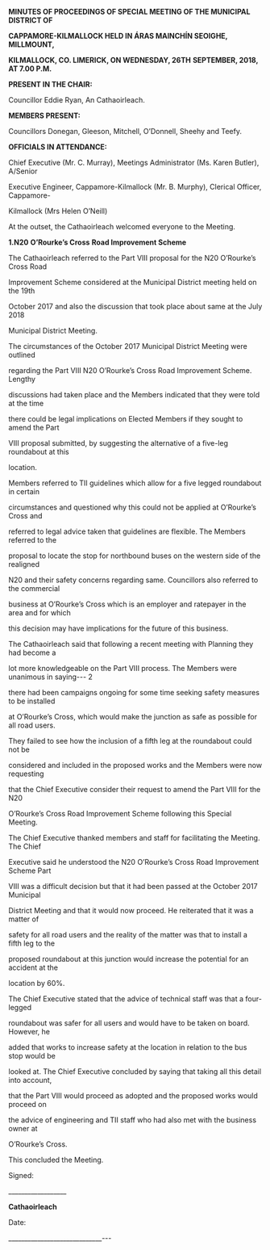 **MINUTES OF PROCEEDINGS OF SPECIAL MEETING OF THE MUNICIPAL DISTRICT OF**

**CAPPAMORE-KILMALLOCK HELD IN ÁRAS MAINCHÍN SEOIGHE, MILLMOUNT,**

**KILMALLOCK, CO. LIMERICK, ON WEDNESDAY, 26TH** **SEPTEMBER, 2018, AT 7.00 P.M.**

**PRESENT IN THE CHAIR:**

Councillor Eddie Ryan, An Cathaoirleach.

**MEMBERS PRESENT:**

Councillors Donegan, Gleeson, Mitchell, O’Donnell, Sheehy and Teefy.

**OFFICIALS IN ATTENDANCE:**

Chief Executive (Mr. C. Murray), Meetings Administrator (Ms. Karen Butler), A/Senior

Executive Engineer, Cappamore-Kilmallock (Mr. B. Murphy), Clerical Officer, Cappamore-

Kilmallock (Mrs Helen O’Neill)

At the outset, the Cathaoirleach welcomed everyone to the Meeting.

**1.N20** **O’Rourke’s Cross** **Road Improvement Scheme**

The Cathaoirleach referred to the Part VIII proposal for the N20 O’Rourke’s Cross Road

Improvement Scheme considered at the Municipal District meeting held on the 19th

October 2017 and also the discussion that took place about same at the July 2018

Municipal District Meeting.

The circumstances of the October 2017 Municipal District Meeting were outlined

regarding the Part VIII N20 O’Rourke’s Cross Road Improvement Scheme. Lengthy

discussions had taken place and the Members indicated that they were told at the time

there could be legal implications on Elected Members if they sought to amend the Part

VIII proposal submitted, by suggesting the alternative of a five-leg roundabout at this

location.

Members referred to TII guidelines which allow for a five legged roundabout in certain

circumstances and questioned why this could not be applied at O’Rourke’s Cross and

referred to legal advice taken that guidelines are flexible. The Members referred to the

proposal to locate the stop for northbound buses on the western side of the realigned

N20 and their safety concerns regarding same. Councillors also referred to the commercial

business at O’Rourke’s Cross which is an employer and ratepayer in the area and for which

this decision may have implications for the future of this business.

The Cathaoirleach said that following a recent meeting with Planning they had become a

lot more knowledgeable on the Part VIII process. The Members were unanimous in saying---
2

there had been campaigns ongoing for some time seeking safety measures to be installed

at O’Rourke’s Cross, which would make the junction as safe as possible for all road users.

They failed to see how the inclusion of a fifth leg at the roundabout could not be

considered and included in the proposed works and the Members were now requesting

that the Chief Executive consider their request to amend the Part VIII for the N20

O’Rourke’s Cross Road Improvement Scheme following this Special Meeting.

The Chief Executive thanked members and staff for facilitating the Meeting. The Chief

Executive said he understood the N20 O’Rourke’s Cross Road Improvement Scheme Part

VIII was a difficult decision but that it had been passed at the October 2017 Municipal

District Meeting and that it would now proceed. He reiterated that it was a matter of

safety for all road users and the reality of the matter was that to install a fifth leg to the

proposed roundabout at this junction would increase the potential for an accident at the

location by 60%.

The Chief Executive stated that the advice of technical staff was that a four-legged

roundabout was safer for all users and would have to be taken on board. However, he

added that works to increase safety at the location in relation to the bus stop would be

looked at. The Chief Executive concluded by saying that taking all this detail into account,

that the Part VIII would proceed as adopted and the proposed works would proceed on

the advice of engineering and TII staff who had also met with the business owner at

O’Rourke’s Cross.

This concluded the Meeting.

Signed:

\_\_\_\_\_\_\_\_\_\_\_\_\_\_\_\_\_\_

**Cathaoirleach**

Date:

\_\_\_\_\_\_\_\_\_\_\_\_\_\_\_\_\_\_\_\_\_\_\_\_\_\_\_\_\_---
